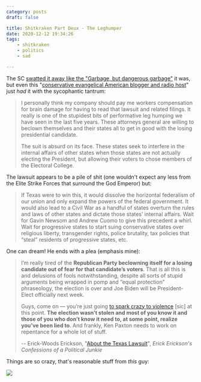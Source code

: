 ```yaml
---
category: posts
draft: false

title: Shitkraken Part Deux - The Leghumper
date: 2020-12-12 19:34:26
tags:
    - shitkraken
    - politics
    - sad

---
```


The SC [swatted it away like the "Garbage, but dangerous garbage"](https://www.texastribune.org/2020/12/11/texas-lawsuit-supreme-court-election-results/) it was, but even this "[conservative evangelical American blogger and radio host](https://en.wikipedia.org/wiki/Erick_Erickson)" just _had_ it with the sycophantic tantrum:

> I personally think my company should pay me workers compensation for brain damage for having to read that lawsuit and related filings. It really is one of the stupidest bits of performative leg humping we have seen in the last five years. These attorneys general are willing to beclown themselves and their states all to get in good with the losing presidential candidate.
>
> The suit is absurd on its face. These states seek to interfere in the internal affairs of other states when those states are not actually electing the President, but allowing their voters to chose members of the Electoral College.

The lawsuit appears to be a pile of shit (one wouldn't expect any less from the Elite Strike Forces that surround the God Emperor) but:

> If Texas were to win this, it would dissolve the horizontal federalism of our union and only expand the powers of the federal government. It would also lead to a Civil War as a handful of states overturn the rules and laws of other states and dictate those states’ internal affairs. Wait for Gavin Newsom and Andrew Cuomo to give this precedent a whirl. Wait for progressive states to start suing conservative states over religious liberty, transgender rights, police brutality, tax policies that “steal” residents of progressive states, etc.

One can dream! He ends with a plea (emphasis mine):

> I’m really tired of the **Republican Party beclowning itself for a losing candidate out of fear for that candidate’s voters**. That is all this is and delusions of fools notwithstanding, despite all sorts of stupid arguments being wrapped in pomp and “equal protection” phraseology, the election is over and Joe Biden will be President-Elect officially next week.
>
> Guys, come on — you’re just going [to spark crazy to violence](/links/22544f50b3b05520921768d56ad5036b) [sic] at this point. **The election wasn’t stolen and most of you know it and those of you who don’t know it need to, at some point, realize you’ve been lied to**. And frankly, Ken Paxton needs to work on repentance for a whole lot of stuff.
>
> -- Erick-Woods Erickson, "[About the Texas Lawsuit](https://ewerickson.substack.com/p/about-the-texas-lawsuit)", _Erick Erickson's Confessions of a Political Junkie_

Things are so crazy, that's reasonable stuff from _this_ guy:

![](/misc/e/erick-erickson.jpg)
